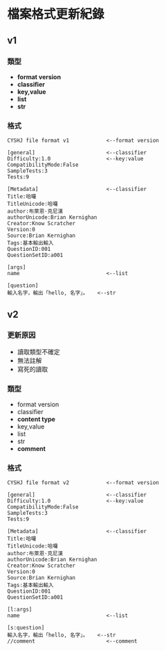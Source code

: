 # 檔案格式更新紀錄

## v1
### 類型
- **format version**
- **classifier**
- **key,value**
- **list**
- **str**

### 格式
    CYSHJ file format v1            <--format version

    [general]                       <--classifier
    Difficulty:1.0                  <--key:value
    CompatibilityMode:False          
    SampleTests:3
    Tests:9

    [Metadata]                      <--classifier
    Title:哈囉
    TitleUnicode:哈囉
    author:布萊恩·克尼漢
    authorUnicode:Brian Kernighan
    Creator:Know Scratcher
    Version:0
    Source:Brian Kernighan
    Tags:基本輸出輸入
    QuestionID:001
    QuestionSetID:a001

    [args]
    name                            <--list

    [question]
    輸入名字，輸出「hello, 名字」。   <--str

## v2
### 更新原因
- 讀取類型不確定
- 無法註解
- 寫死的讀取

### 類型
- format version
- classifier
- **content type**
- key,value
- list
- str
- **comment**

### 格式
    CYSHJ file format v2            <--format version

    [general]                       <--classifier
    Difficulty:1.0                  <--key:value
    CompatibilityMode:False          
    SampleTests:3
    Tests:9

    [Metadata]                      <--classifier
    Title:哈囉
    TitleUnicode:哈囉
    author:布萊恩·克尼漢
    authorUnicode:Brian Kernighan
    Creator:Know Scratcher
    Version:0
    Source:Brian Kernighan
    Tags:基本輸出輸入
    QuestionID:001
    QuestionSetID:a001

    [l:args]
    name                            <--list

    [s:question]
    輸入名字，輸出「hello, 名字」。   <--str
    //comment                       <--comment